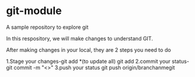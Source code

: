 # git-module
A sample repository to explore git

In this respository, we will make changes to understand GIT.

After making changes in your local,
they are 2 steps you need to do

1.Stage your changes-git add *(to update all) git add <filename>
2.commit your status-git commit -m "<>"
3.push your status git push origin/branchanmegit
